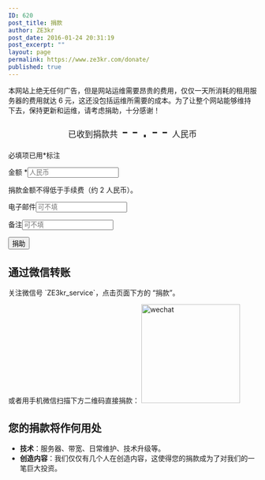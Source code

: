 ```yaml
---
ID: 620
post_title: 捐款
author: ZE3kr
post_date: 2016-01-24 20:31:19
post_excerpt: ""
layout: page
permalink: https://www.ze3kr.com/donate/
published: true
---
```

本网站上绝无任何广告，但是网站运维需要昂贵的费用，仅仅一天所消耗的租用服务器的费用就达 6 元，这还没包括运维所需要的成本。为了让整个网站能够维持下去，保持更新和运维，请考虑捐助，十分感谢！
<p style="text-align:center;
font-size: 1.2em">已收到捐款共&nbsp;<span class="required pay-amount" style="font-family: Monaco, 'MonacoRegular', 'Courier New', monospace !important;font-size: 2em;">--.--</span> 人民币</p>
<form action="https://pay.tlo.xyz/paymentwall/form.php" method="get">
  <p class="form-allowed-tags">必填项已用<span class="required">*</span>标注</p>
  <p><label>金额 <span class="required">*</span></label><input type="number" min="0" name="amount" required="required" placeholder="人民币"/></p>
  <input type="hidden" name="from" value="https://wp-admin-botball.tlo.xyz/donate-zh/"/><input type="hidden" name="title" value="捐款给 ZE3kr"/><input type="hidden" name="tag" value="ze3kr"/><input type="hidden" name="currency" value="CNY"/>
  <p><label>捐款金额不得低于手续费（约 2 人民币）。</label></p>
  <p><label>电子邮件</label><input type="email" name="email" placeholder="可不填" /></p>
  <p><label>备注</label><input type="text" name="note" placeholder="可不填" /></p>
  <input type="submit" value="捐助" />
</form>
<script type="application/javascript" src="https://pay.tlo.xyz/paymentwall/form-amount.php?tag=ze3kr" async></script>
<h2>通过微信转账</h2>
关注微信号 `ZE3kr_service`，点击页面下方的 “捐款”。

或者用手机微信扫描下方二维码直接捐款：
<img src="https://media.landcement.com/sites/2/20160131134410/wechat-200x200.png" alt="wechat" width="200" height="200" class="aligncenter size-thumbnail wp-image-828" />
<h2>您的捐款将作何用处</h2>
<ul>
<li><strong>技术</strong>：服务器、带宽、日常维护、技术升级等。</li>
<li><strong>创造内容</strong>：我们仅仅有几个人在创造内容，这使得您的捐款成为了对我们的一笔巨大投资。</li>
</ul>